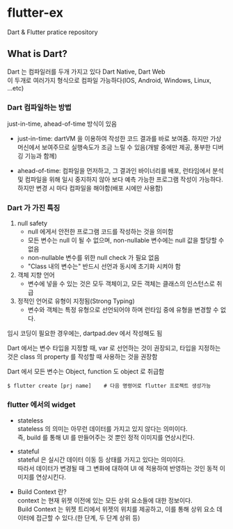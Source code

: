 # flutter-ex
Dart &amp; Flutter pratice repository


## What is Dart?
Dart 는 컴파일러를 두개 가지고 있다 Dart  Native, Dart Web</br>
이 두개로 여러가지 형식으로 컴파일 가능하다(IOS, Android, Windows, Linux, ...etc)

### Dart 컴파일하는 방법
just-in-time, ahead-of-time 방식이 있음

- just-in-time: dartVM 을 이용하여 작성한 코드 결과를 바로 보여줌. 하지만 가상 머신에서 보여주므로 실행속도가 조금 느릴 수 있음(개발 중에만 제공, 풍부한 디버깅 기능과 함께)

- ahead-of-time: 컴파일을 먼저하고, 그 결과인 바이너리를 배포, 런타임에서 분석 및 컴파일을 위해 일시 중지하지 않아 보다 예측 가능한 프로그램 작성이 가능하다. 하지만 변경 시 마다 컴파일을 해야함(배포 시에만 사용함)

### Dart 가 가진 특징
1. null safety
    - null 에게서 안전한 프로그램 코드를 작성하는 것을 의미함
    - 모든 변수는 null 이 될 수 없으며, non-nullable 변수에는 null 값을 할당할 수 없음
    - non-nullable 변수를 위한 null check 가 필요 없음
    - "Class 내의 변수는" 반드시 선언과 동시에 초기화 시켜야 함
2. 객체 지향 언어
    - 변수에 넣을 수 있는 것은 모두 객체이고, 모든 객체는 클래스의 인스턴스로 취급
3. 정적인 언어로 유형이 지정됨(Strong Typing)
    - 변수와 객체는 특정 유형으로 선언되어야 하며 런타임 중에 유형을 변경할 수 없다.


임시 코딩이 필요한 경우에는, dartpad.dev 에서 작성해도 됨


Dart 에서는 변수 타입을 지정할 때, var 로 선언하는 것이 권장되고, 타입을 지정하는 것은 class 의 property 를 작성할 때 사용하는 것을 권장함


Dart 에서 모든 변수는 Object, function 도 object 로 취급함


```
$ flutter create [prj name]    # 다음 명령어로 flutter 프로젝트 생성가능
```
### flutter 에서의 widget
- stateless</br>
stateless 의 의미는 아무런 데이터를 가지고 있지 않다는 의미이다.</br>
즉, build 를 통해 UI 를 만들어주는 것 뿐인 정적 이미지를 연상시킨다.


- stateful</br>
stateful 은 실시간 데이터 이동 등 상태를 가지고 있다는 의미이다.</br>
따라서 데이터가 변경될 때 그 변화에 대하여 UI 에 적용하여 반영하는 것인 동적 이미지를 연상시킨다.


- Build Context 란? </br>
context 는 현재 위젯 이전에 있는 모든 상위 요소들에 대한 정보이다.</br>
 Build Context 는 위젯 트리에서 위젯의 위치를 제공하고, 이를 통해 상위 요소 데이터에 접근할 수 있다.(한 단계, 두 단계 상위 등)
